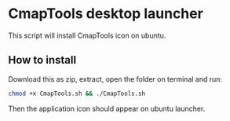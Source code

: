# CmapTools desktop launcher

This script will install CmapTools icon on ubuntu.

## How to install

Download this as zip, extract, open the folder on terminal and run:

``` bash
chmod +x CmapTools.sh && ./CmapTools.sh
```

Then the application icon should appear on ubuntu launcher.
